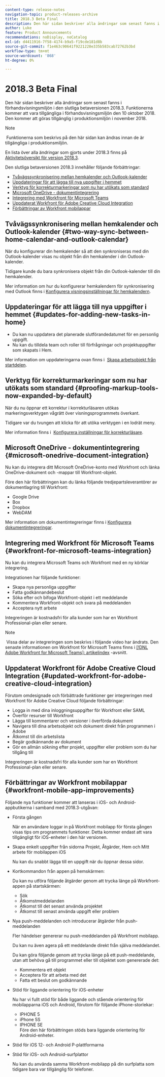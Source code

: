 ```yaml
---
content-type: release-notes
navigation-topic: product-releases-archive
title: 2018.3 Beta Final
description: Den här sidan beskriver alla ändringar som senast fanns i förhandsvisningsmiljön i den slutliga betaversionen 2018.3. Funktionerna kommer att vara tillgängliga i förhandsvisningsmiljön den 10 oktober 2018. Den kommer att göras tillgänglig i produktionsmiljön i november 2018.
author: Luke
feature: Product Announcements
recommendations: noDisplay, noCatalog
exl-id: d4411916-7f58-4174-b9a5-f19cde181d8b
source-git-commit: f1e463c90641f9221228e335b583cab72762b3bd
workflow-type: tm+mt
source-wordcount: '868'
ht-degree: 0%

---
```


# 2018.3 Beta Final

Den här sidan beskriver alla ändringar som senast fanns i förhandsvisningsmiljön i den slutliga betaversionen 2018.3. Funktionerna kommer att vara tillgängliga i förhandsvisningsmiljön den 10 oktober 2018. Den kommer att göras tillgänglig i produktionsmiljön i november 2018.

>[!NOTE]
>
> Funktionerna som beskrivs på den här sidan kan ändras innan de är tillgängliga i produktionsmiljön.

En lista över alla ändringar som gjorts under 2018.3 finns på  [Aktivitetsöversikt för version 2018.3](../../../../product-announcements/product-releases/quarterly-release-archive/2018.3-release-activity/2018-3-release-activity-overview.md).

Den slutliga betaversionen 2018.3 innehåller följande förbättringar:

* [Tvåvägssynkronisering mellan hemkalender och Outlook-kalender](#two-way-sync-between-home-calendar-and-outlook-calendar)
* [Uppdateringar för att lägga till nya uppgifter i hemmet](#updates-for-adding-new-tasks-in-home)
* [Verktyg för korrekturmarkeringar som nu har utökats som standard](#proofing-markup-tools-now-expanded-by-default)
* [Microsoft OneDrive - dokumentintegrering](#microsoft-onedrive-document-integration)
* [Integrering med Workfront för Microsoft Teams](#workfront-for-microsoft-teams-integration)
* [Uppdaterat Workfront för Adobe Creative Cloud Integration](#updated-workfront-for-adobe-creative-cloud-integration)
* [Förbättringar av Workfront mobilappar](#workfront-mobile-app-improvements)

## Tvåvägssynkronisering mellan hemkalender och Outlook-kalender {#two-way-sync-between-home-calendar-and-outlook-calendar}

När du konfigurerar din hemkalender så att den synkroniseras med din Outlook-kalender visas nu objekt från din hemkalender i din Outlook-kalender.

Tidigare kunde du bara synkronisera objekt från din Outlook-kalender till din hemkalender.

Mer information om hur du konfigurerar hemkalendern för synkronisering med Outlook finns i [Konfigurera visningsinställningar för hemkalendern](../../../../workfront-basics/using-home/using-the-home-area/configure-home-calendar-view.md).

## Uppdateringar för att lägga till nya uppgifter i hemmet {#updates-for-adding-new-tasks-in-home}

* Du kan nu uppdatera det planerade slutförandedatumet för en personlig uppgift.
* Nu kan du tilldela team och roller till förfrågningar och projektuppgifter som skapats i Hem.

Mer information om uppdateringarna ovan finns i  [Skapa arbetsobjekt från startdelen](../../../../workfront-basics/using-home/using-the-home-area/create-work-items-in-home.md).

## Verktyg för korrekturmarkeringar som nu har utökats som standard {#proofing-markup-tools-now-expanded-by-default}

När du nu öppnar ett korrektur i korrekturläsaren utökas markeringsverktygen vågrätt över visningsprogrammets överkant.

Tidigare var du tvungen att klicka för att utöka verktygen i en lodrät meny.

Mer information finns i  [Konfigurera inställningar för korrekturläsare](../../../../review-and-approve-work/proofing/reviewing-proofs-within-workfront/configure-proofing-viewer-settings.md).

## Microsoft OneDrive - dokumentintegrering {#microsoft-onedrive-document-integration}

Nu kan du integrera ditt Microsoft OneDrive-konto med Workfront och länka OneDrive-dokument och -mappar till Workfront-objekt.

Före den här förbättringen kan du länka följande tredjepartsleverantörer av dokumentlagring till Workfront:

* Google Drive
* Box
* Dropbox
* WebDAM

Mer information om dokumentintegreringar finns i [Konfigurera dokumentintegreringar](../../../../administration-and-setup/configure-integrations/configure-document-integrations.md).

## Integrering med Workfront för Microsoft Teams {#workfront-for-microsoft-teams-integration}

Nu kan du integrera Microsoft Teams och Workfront med en ny körklar integrering.

Integrationen har följande funktioner:

* Skapa nya personliga uppgifter
* Fatta godkännandebeslut
* Söka efter och bifoga Workfront-objekt i ett meddelande
* Kommentera Workfront-objekt och svara på meddelanden
* Acceptera nytt arbete

Integreringen är kostnadsfri för alla kunder som har en Workfront Professional-plan eller senare.

>[!NOTE]
>
> Vissa delar av integreringen som beskrivs i följande video har ändrats. Den senaste informationen om Workfront för Microsoft Teams finns i [[!DNL Adobe Workfront for Microsoft Teams]: artikelindex](../../../../workfront-integrations-and-apps/using-workfront-with-microsoft-teams/use-workfront-with-ms-teams.md) -avsnitt.

## Uppdaterat Workfront för Adobe Creative Cloud Integration {#updated-workfront-for-adobe-creative-cloud-integration}

Förutom omdesignade och förbättrade funktioner ger integreringen med Workfront för Adobe Creative Cloud följande förbättringar:

* Logga in med dina inloggningsuppgifter för Workfront eller SAML
* Överför resurser till Workfront
* Lägga till kommentarer och versioner i överförda dokument
* Navigera till dina arbetsobjekt och dokument direkt från programmen i Adobe
* Åtkomst till din arbetslista
* Begär godkännande av dokument
* Gör en allmän sökning efter projekt, uppgifter eller problem som du har tillgång till

Integreringen är kostnadsfri för alla kunder som har en Workfront Professional-plan eller senare.

## Förbättringar av Workfront mobilappar {#workfront-mobile-app-improvements}

Följande nya funktioner kommer att lanseras i iOS- och Android-appbutikerna i samband med 2018.3-utgåvan:

* Första gången

  När en användare loggar in på Workfront mobilapp för första gången visas tips om programmets funktioner. Detta kommer endast att vara tillgängligt för iOS-enheter i den här versionen.

* Skapa enkelt uppgifter från sidorna Projekt, Åtgärder, Hem och Mitt arbete för mobilappen iOS

  Nu kan du snabbt lägga till en uppgift när du öppnar dessa sidor.

* Kortkommandon från appen på hemskärmen:

  Du kan nu utföra följande åtgärder genom att trycka länge på Workfront-appen på startskärmen:

   * Sök
   * Åtkomstmeddelanden
   * Åtkomst till det senast använda projektet 
   * Åtkomst till senast använda uppgift eller problem

* Nya push-meddelanden och introducerar åtgärder från push-meddelanden

  Fler händelser genererar nu push-meddelanden på Workfront mobilapp.

  Du kan nu även agera på ett meddelande direkt från själva meddelandet.

  Du kan göra följande genom att trycka länge på ett push-meddelande, utan att behöva gå till programmet eller till objektet som genererade det:

   * Kommentera ett objekt
   * Acceptera för att arbeta med det
   * Fatta ett beslut om godkännande

* Stöd för liggande orientering för iOS-enheter

  Nu har vi fullt stöd för både liggande och stående orientering för mobilapparna iOS och Android, förutom för följande iPhone-storlekar:

   * IPHONE 5
   * iPhone 5S
   * IPHONE SE\
     Före den här förbättringen stöds bara liggande orientering för Android-enheter.

* Stöd för iOS 12- och Android P-plattformarna
* Stöd för iOS- och Android-surfplattor

  Nu kan du använda samma Workfront-mobilapp på din surfplatta som tidigare bara var tillgänglig för telefoner.
